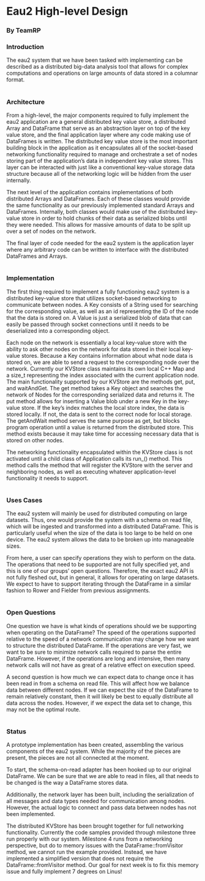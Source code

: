 # Eau2 High-level Design

### By TeamRP

### Introduction

The eau2 system that we have been tasked with implementing can be described as a distributed big-data analysis tool that allows for complex computations and operations on large amounts of data stored in a columnar format.

#

### Architecture

From a high-level, the major components required to fully implement the eau2 application are a general distributed key value store, a distributed Array and DataFrame that serve as an abstraction layer on top of the key value store, and the final application layer where any code making use of DataFrames is written. The distributed key value store is the most important building block in the application as it encapsulates all of the socket-based networking functionality required to manage and orchestrate a set of nodes storing part of the application’s data in independent key value stores. This layer can be interacted with just like a conventional key-value storage data structure because all of the networking logic will be hidden from the user internally.

The next level of the application contains implementations of both distributed Arrays and DataFrames. Each of these classes would provide the same functionality as our previously implemented standard Arrays and DataFrames. Internally, both classes would make use of the distributed key-value store in order to hold chunks of their data as serialized blobs until they were needed. This allows for massive amounts of data to be split up over a set of nodes on the network.

The final layer of code needed for the eau2 system is the application layer where any arbitrary code can be written to interface with the distributed DataFrames and Arrays.

#

### Implementation

The first thing required to implement a fully functioning eau2 system is a distributed key-value store that utilizes socket-based networking to communicate between nodes. A Key consists of a String used for searching for the corresponding value, as well as an id representing the ID of the node that the data is stored on. A Value is just a serialized blob of data that can easily be passed through socket connections until it needs to be deserialized into a corresponding object. 

Each node on the network is essentially a local key-value store with the ability to ask other nodes on the network for data stored in their local key-value stores. Because a Key contains information about what node data is stored on, we are able to send a request to the corresponding node over the network. Currently our KVStore class maintains its own local C++ Map and a size_t representing the index associated with the current application node. The main functionality supported by our KVStore are the methods get, put, and waitAndGet. The get method takes a Key object and searches the network of Nodes for the corresponding serialized data and returns it. The put method allows for inserting a Value blob under a new Key in the key-value store. If the key’s index matches the local store index, the data is stored locally. If not, the data is sent to the correct node for local storage. The getAndWait method serves the same purpose as get, but blocks program operation until a value is returned from the distributed store. This method exists because it may take time for accessing necessary data that is stored on other nodes.

The networking functionality encapsulated within the KVStore class is not activated until a child class of Application calls its run_() method. This method calls the method that will register the KVStore with the server and neighboring nodes, as well as executing whatever application-level functionality it needs to support.

#

### Uses Cases
The eau2 system will mainly be used for distributed computing on large datasets. Thus, one would provide the system with a schema on read file, which will be ingested and transformed into a distributed DataFrame. This is particularly useful when the size of the data is too large to be held on one device. The eau2 system allows the data to be broken up into manageable sizes. 

From here, a user can specify operations they wish to perform on the data. The operations that need to be supported are not fully specified yet, and this is one of our groups’ open questions. Therefore, the exact eau2 API is not fully fleshed out, but in general, it allows for operating on large datasets. We expect to have to support iterating through the DataFrame in a similar fashion to Rower and Fielder from previous assignments.

#

### Open Questions
One question we have is what kinds of operations should we be supporting when operating on the DataFrame? The speed of the operations supported relative to the speed of a network communication may change how we want to structure the distributed DataFrame. If the operations are very fast, we want to be sure to minimize network calls required to parse the entire DataFrame. However, if the operations are long and intensive, then many network calls will not have as great of a relative effect on execution speed.

A second question is how much we can expect data to change once it has been read in from a schema on read file. This will affect how we balance data between different nodes. If we can expect the size of the DataFrame to remain relatively constant, then it will likely be best to equally distribute all data across the nodes. However, if we expect the data set to change, this may not be the optimal route.

#

### Status
A prototype implementation has been created, assembling the various components of the eau2 system. While the majority of the pieces are present, the pieces are not all connected at the moment.

To start, the schema-on-read adapter has been hooked up to our original DataFrame. We can be sure that we are able to read in files, all that needs to be changed is the way a DataFrame stores data. 

Additionally, the network layer has been built, including the serialization of all messages and data types needed for communication among nodes. However, the actual logic to connect and pass data between nodes has not been implemented. 

The distributed KVStore has been brought together for full networking functionality. Currently the code samples provided through milestone three run properly with our system. Milestone 4 runs from a networking perspective, but do to memory issues with the DataFrame::fromVisitor method, we cannot run the example provided. Instead, we have implemented a simplified version that does not require the DataFrame::fromVisitor method. Our goal for next week is to fix this memory issue and fully implement 7 degrees on Linus! 

	


